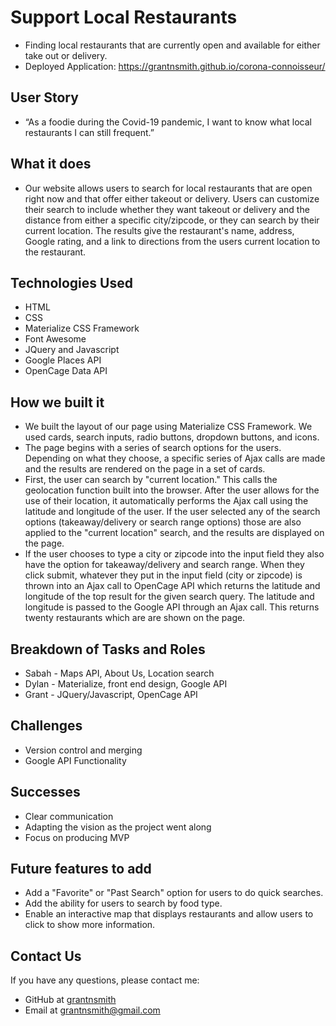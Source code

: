 # Support Local Restaurants
* Finding local restaurants that are currently open and available for either take out or delivery.
* Deployed Application: https://grantnsmith.github.io/corona-connoisseur/
## User Story
* “As a foodie during the Covid-19 pandemic, I want to know what local restaurants I can still frequent.”
## What it does
* Our website allows users to search for local restaurants that are open right now and that offer either takeout or delivery. Users can customize their search to include whether they want takeout or delivery and the distance from either a specific city/zipcode, or they can search by their current location. The results give the restaurant's name, address, Google rating, and a link to directions from the users current location to the restaurant.
## Technologies Used
* HTML
* CSS
* Materialize CSS Framework
* Font Awesome
* JQuery and Javascript
* Google Places API
* OpenCage Data API
## How we built it
* We built the layout of our page using Materialize CSS Framework. We used cards, search inputs, radio buttons, dropdown buttons, and icons.
* The page begins with a series of search options for the users. Depending on what they choose, a specific series of Ajax calls are made and the results are rendered on the page in a set of cards.
* First, the user can search by "current location." This calls the geolocation function built into the browser. After the user allows for the use of their location, it automatically performs the Ajax call using the latitude and longitude of the user. If the user selected any of the search options (takeaway/delivery or search range options) those are also applied to the "current location" search, and the results are displayed on the page.
* If the user chooses to type a city or zipcode into the input field they also have the option for takeaway/delivery and search range. When they click submit, whatever they put in the input field (city or zipcode) is thrown into an Ajax call to OpenCage API which returns the latitude and longitude of the top result for the given search query. The latitude and longitude is passed to the Google API through an Ajax call. This returns twenty restaurants which are are shown on the page.
## Breakdown of Tasks and Roles
* Sabah - Maps API, About Us, Location search
* Dylan - Materialize, front end design, Google API
* Grant - JQuery/Javascript, OpenCage API
## Challenges
* Version control and merging
* Google API Functionality
## Successes
* Clear communication
* Adapting the vision as the project went along
* Focus on producing MVP
## Future features to add
* Add a "Favorite" or "Past Search" option for users to do quick searches.
* Add the ability for users to search by food type.
* Enable an interactive map that displays restaurants and allow users to click to show more information.
## Contact Us
If you have any questions, please contact me:
* GitHub at [grantnsmith](https://github.com/grantnsmith)
* Email at [grantnsmith@gmail.com](mailto:grantnsmith@gmail.com)
